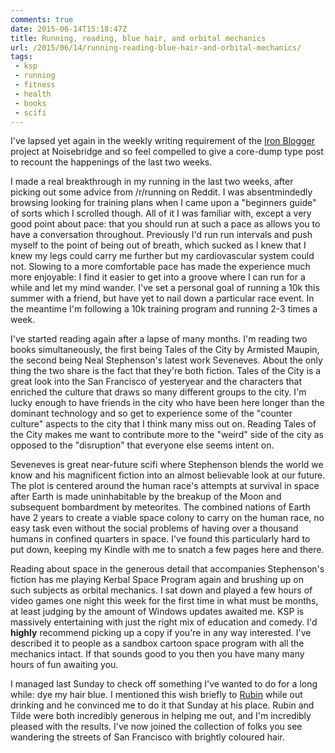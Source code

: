 ```yaml
---
comments: true
date: 2015-06-14T15:18:47Z
title: Running, reading, blue hair, and orbital mechanics
url: /2015/06/14/running-reading-blue-hair-and-orbital-mechanics/
tags:
 - ksp
 - running
 - fitness
 - health
 - books
 - scifi
---
```


I've lapsed yet again in the weekly writing requirement of the [Iron Blogger](http://iron-blogger.noisebridge.systems) project at Noisebridge and so feel compelled to give a core-dump type post to recount the happenings of the last two weeks.

I made a real breakthrough in my running in the last two weeks, after picking out some advice from /r/running on Reddit. I was absentmindedly browsing looking for training plans when I came upon a "beginners guide" of sorts which I scrolled though. All of it I was familiar with, except a very good point about pace: that you should run at such a pace as allows you to have a conversation throughout. Previously I'd run run intervals and push myself to the point of being out of breath, which sucked as I knew that I knew my legs could carry me further but my cardiovascular system could not. Slowing to a more comfortable pace has made the experience much more enjoyable: I find it easier to get into a groove where I can run for a while and let my mind wander. I've set a personal goal of running a 10k this summer with a friend, but have yet to nail down a particular race event. In the meantime I'm following a 10k training program and running 2-3 times a week.

I've started reading again after a lapse of many months. I'm reading two books simultaneously, the first being Tales of the City by Armisted Maupin, the second being Neal Stephenson's latest work Seveneves. About the only thing the two share is the fact that they're both fiction. Tales of the City is a great look into the San Francisco of yesteryear and the characters that enriched the culture that draws so many different groups to the city. I'm lucky enough to have friends in the city who have been here longer than the dominant technology and so get to experience some of the "counter culture" aspects to the city that I think many miss out on. Reading Tales of the City makes me want to contribute more to the "weird" side of the city as opposed to the "disruption" that everyone else seems intent on.

Seveneves is great near-future scifi where Stephenson blends the world we know and his magnificent fiction into an almost believable look at our future. The plot is centered around the human race's attempts at survival in space after Earth is made uninhabitable by the breakup of the Moon and subsequent bombardment by meteorites. The combined nations of Earth have 2 years to create a viable space colony to carry on the human race, no easy task even without the social problems of having over a thousand humans in confined quarters in space. I've found this particularly hard to put down, keeping my Kindle with me to snatch a few pages here and there.

Reading about space in the generous detail that accompanies Stephenson's fiction has me playing Kerbal Space Program again and brushing up on such subjects as orbital mechanics. I sat down and played a few hours of video games one night this week for the first time in what must be months, at least judging by the amount of Windows updates awaited me. KSP is massively entertaining with just the right mix of education and comedy. I'd **highly** recommend picking up a copy if you're in any way interested. I've described it to people as a sandbox cartoon space program with all the mechanics intact. If that sounds good to you then you have many many hours of fun awaiting you.

I managed last Sunday to check off something I've wanted to do for a long while: dye my hair blue. I mentioned this wish briefly to [Rubin](http://rubin.starset.net) while out drinking and he convinced me to do it that Sunday at his place. Rubin and Tilde were both incredibly generous in helping me out, and I'm incredibly pleased with the results. I've now joined the collection of folks you see wandering the streets of San Francisco with brightly coloured hair.
